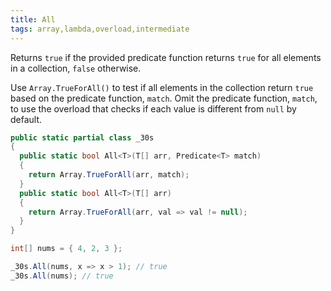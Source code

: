 ```yaml
---
title: All
tags: array,lambda,overload,intermediate
---
```


Returns `true` if the provided predicate function returns `true` for all elements in a collection, `false` otherwise.

Use `Array.TrueForAll()` to test if all elements in the collection return `true` based on the predicate function, `match`.
Omit the predicate function, `match`, to use the overload that checks if each value is different from `null` by default.

```csharp
public static partial class _30s 
{
  public static bool All<T>(T[] arr, Predicate<T> match) 
  {
    return Array.TrueForAll(arr, match);
  }
  public static bool All<T>(T[] arr) 
  {
    return Array.TrueForAll(arr, val => val != null);
  }
}
```

```csharp
int[] nums = { 4, 2, 3 };

_30s.All(nums, x => x > 1); // true
_30s.All(nums); // true
```
